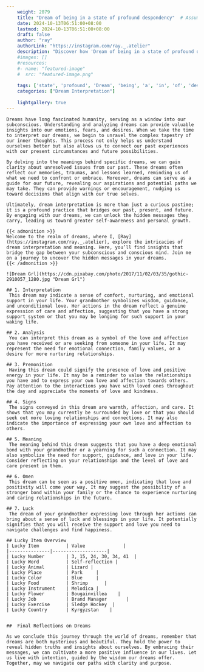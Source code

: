 ```yaml
---
    weight: 2079
    title: "Dream of being in a state of profound despondency"  # Assuming 'title' column exists
    date: 2024-10-13T06:51:00+08:00
    lastmod: 2024-10-13T06:51:00+08:00
    draft: false
    author: "ray"
    authorLink: "https://instagram.com/ray._.atelier"
    description: "Discover how 'Dream of being in a state of profound despondency' can interpret your future and uncover its significant meanings in your life."
    #images: []
    #resources:
    #- name: "featured-image"
    #  src: "featured-image.png"
    
    tags: ['state', 'profound', 'Dream', 'being', 'a', 'in', 'of', 'despondency']
    categories: ["Dream Interpretation"]
    
    lightgallery: true
---
```

    
    Dreams have long fascinated humanity, serving as a window into our subconscious. Understanding and analyzing dreams can provide valuable insights into our emotions, fears, and desires. When we take the time to interpret our dreams, we begin to unravel the complex tapestry of our inner thoughts. This process not only helps us understand ourselves better but also allows us to connect our past experiences with our present circumstances and future possibilities.
    
    By delving into the meanings behind specific dreams, we can gain clarity about unresolved issues from our past. These dreams often reflect our memories, traumas, and lessons learned, reminding us of what we need to confront or embrace. Moreover, dreams can serve as a guide for our future, revealing our aspirations and potential paths we may take. They can provide warnings or encouragement, nudging us toward decisions that align with our true selves.
    
    Ultimately, dream interpretation is more than just a curious pastime; it is a profound practice that bridges our past, present, and future. By engaging with our dreams, we can unlock the hidden messages they carry, leading us toward greater self-awareness and personal growth.
    
    {{< admonition >}}
    Welcome to the realm of dreams, where I, [Ray](https://instagram.com/ray._.atelier), explore the intricacies of dream interpretation and meaning. Here, you’ll find insights that bridge the gap between your subconscious and conscious mind. Join me on a journey to uncover the hidden messages in your dreams.
    {{< /admonition >}}
    
    ![Dream Grl](https://cdn.pixabay.com/photo/2017/11/02/03/35/gothic-2910057_1280.jpg "Dream Grl")
    
    ## 1. Interpretation
     This dream may indicate a sense of comfort, nurturing, and emotional support in your life. Your grandmother symbolizes wisdom, guidance, and unconditional love. Her actions in the dream reflect a genuine expression of care and affection, suggesting that you have a strong support system or that you may be longing for such support in your waking life.
    
    ## 2. Analysis
     You can interpret this dream as a symbol of the love and affection you have received or are seeking from someone in your life. It may represent the need for emotional connection, family values, or a desire for more nurturing relationships.
    
    ## 3. Premonition
     Having this dream could signify the presence of love and positive energy in your life. It may be a reminder to value the relationships you have and to express your own love and affection towards others. Pay attention to the interactions you have with loved ones throughout the day and appreciate the moments of love and kindness.
    
    ## 4. Signs
     The signs conveyed in this dream are warmth, affection, and care. It shows that you may currently be surrounded by love or that you should seek out more loving relationships and connections. It may also indicate the importance of expressing your own love and affection to others.
    
    ## 5. Meaning
     The meaning behind this dream suggests that you have a deep emotional bond with your grandmother or a yearning for such a connection. It may also symbolize the need for support, guidance, and love in your life. Consider reflecting on your relationships and the level of love and care present in them.
    
    ## 6. Omen
     This dream can be seen as a positive omen, indicating that love and positivity will come your way. It may suggest the possibility of a stronger bond within your family or the chance to experience nurturing and caring relationships in the future.
    
    ## 7. Luck
     The dream of your grandmother expressing love through her actions can bring about a sense of luck and blessings in your life. It potentially signifies that you will receive the support and love you need to navigate challenges and find happiness.
    
    ## Lucky Item Overview
    | Lucky Item          | Value              |
    |---------------|--------------------|
    | Lucky Number        | 3, 15, 24, 30, 34, 41  |
    | Lucky Word          | Self-reflection |
    | Lucky Animal        | Lizard |
    | Lucky Place         | Park     |
    | Lucky Color         | Blue     |
    | Lucky Food          | Shrimp      |
    | Lucky Instrument    | Melodica |
    | Lucky Flower        | Bougainvillea    |
    | Lucky Job           | Brand Manager       |
    | Lucky Exercise      | Sledge Hockey  |
    | Lucky Country       | Kyrgyzstan    |
    
    
    ##  Final Reflections on Dreams
    
    As we conclude this journey through the world of dreams, remember that dreams are both mysterious and beautiful. They hold the power to reveal hidden truths and insights about ourselves. By embracing their messages, we can cultivate a more positive influence in our lives. Let us live with intention, guided by the wisdom our dreams offer. Together, may we navigate our paths with clarity and purpose.
    